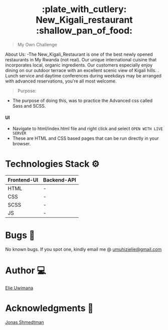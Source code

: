 

<h1 align="center"> :plate_with_cutlery: New_Kigali_restaurant :shallow_pan_of_food: </h1>

> My Own Challenge

About Us:
-The New_Kigali_Restaurant is one of the best newly opened restaurants in My Rwanda (not real). Our unique international cuisine that incorporates local, organic ingredients. Our customers especially enjoy dining on our outdoor terrace with an excellent scenic view of Kigali hills. . Lunch service and daytime conferences during weekdays may be arranged with advanced reservations, you're all most welcome.

> Purpose:
- The purpose of doing this, was to practice the Advanced css called Sass and SCSS.

#### UI
 - Navigate to html/index.html file and right click and select  `OPEN WITH LIVE SERVER`
 - These are HTML and CSS based pages that can be run directly in your browser.



# Technologies Stack :gear:
| Frontend-UI | Backend-API    |
| ---------   | -----------    |
| HTML        |     -          |
| CSS         |     -          |
| SCSS        |     -          |
| JS          |     -          |


# Bugs :bug:
No known bugs.
If you spot one, kindly email me @ umuhizielie@gmail.com
# Author :computer:

 [Elie Uwimana](https://github.com/UwimanaMuhiziElie)

# Acknowledgments :bow:
[Jonas Shmedtman](https://www.udemy.com)
